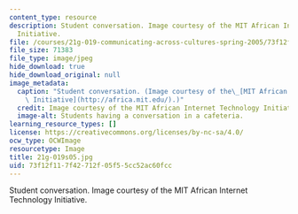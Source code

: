 ```yaml
---
content_type: resource
description: Student conversation. Image courtesy of the MIT African Internet Technology
  Initiative.
file: /courses/21g-019-communicating-across-cultures-spring-2005/73f12f117f42712f05f55cc52ac60fcc_21g-019s05.jpg
file_size: 71383
file_type: image/jpeg
hide_download: true
hide_download_original: null
image_metadata:
  caption: "Student conversation. (Image courtesy of the\_[MIT African Internet Technology\
    \ Initiative](http://africa.mit.edu/).)"
  credit: Image courtesy of the MIT African Internet Technology Initiative.
  image-alt: Students having a conversation in a cafeteria.
learning_resource_types: []
license: https://creativecommons.org/licenses/by-nc-sa/4.0/
ocw_type: OCWImage
resourcetype: Image
title: 21g-019s05.jpg
uid: 73f12f11-7f42-712f-05f5-5cc52ac60fcc
---
```

Student conversation. Image courtesy of the MIT African Internet Technology Initiative.